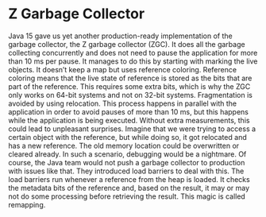 # Z Garbage Collector

Java 15 gave us yet another production-ready implementation of the garbage collector, the Z garbage collector (ZGC). It
does all the garbage collecting concurrently and does not need to pause the application for more than 10 ms per pause.
It manages to do this by starting with marking the live objects. It doesn’t keep a map but uses reference coloring.
Reference coloring means that the live state of reference is stored as the bits that are part of the reference. This
requires some extra bits, which is why the ZGC only works on 64-bit systems and not on 32-bit systems.
Fragmentation is avoided by using relocation. This process happens in parallel with the application in order to avoid
pauses of more than 10 ms, but this happens while the application is being executed.
Without extra measurements, this could lead to unpleasant surprises. Imagine that we were trying to access a certain
object with the reference, but while doing so, it got relocated and has a new reference. The old memory location could
be overwritten or cleared already. In such a scenario, debugging would be a nightmare.
Of course, the Java team would not push a garbage collector to production with issues like that. They introduced load
barriers to deal with this. The load barriers run whenever a reference from the heap is loaded. It checks the metadata
bits of the reference and, based on the result, it may or may not do some processing before retrieving the result. This
magic is called remapping.